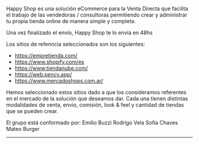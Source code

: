 Happy Shop es una solución eCommerce para la Venta Directa que facilita el trabajo de las vendedoras / consultoras permitiendo crear y administrar tu propia tienda online de manera simple y completa.

Una vez finalizado el envío, Happy Shop te lo envía en 48hs

Los sitios de refenncia seleccionados son los siguientes:
- https://empretienda.com/
- https://www.shopify.com/es
- https://www.tiendanube.com/
- https://web.pency.app/
- https://www.mercadoshops.com.ar/

Hemos seleccionado estos sitios dado a que los consideramos referentes en el mercado de la solución que deseamos dar. Cada una tienen distintas modalidades de venta, envio, comisión, look & feel y cantidad de tiendas que se pueden crear.

El grupo está conformado por:
Emilio Buzzi
Rodrigo Vela
Sofía Chaves
Mateo Burger

-----